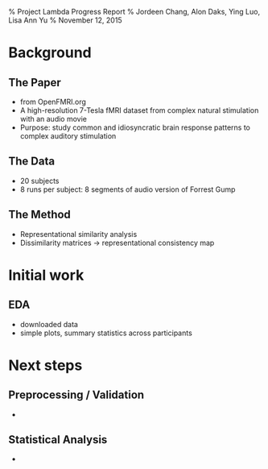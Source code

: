 % Project Lambda Progress Report
% Jordeen Chang, Alon Daks, Ying Luo, Lisa Ann Yu
% November 12, 2015

# Background

## The Paper

- from OpenFMRI.org
- A high-resolution 7-Tesla fMRI dataset from complex natural stimulation with an audio movie
- Purpose: study common and idiosyncratic brain response patterns to complex auditory stimulation

## The Data

- 20 subjects
- 8 runs per subject: 8 segments of audio version of Forrest Gump

## The Method

- Representational similarity analysis
- Dissimilarity matrices -> representational consistency map

# Initial work

## EDA

- downloaded data
- simple plots, summary statistics across participants

# Next steps

## Preprocessing / Validation

- 

## Statistical Analysis

- 
